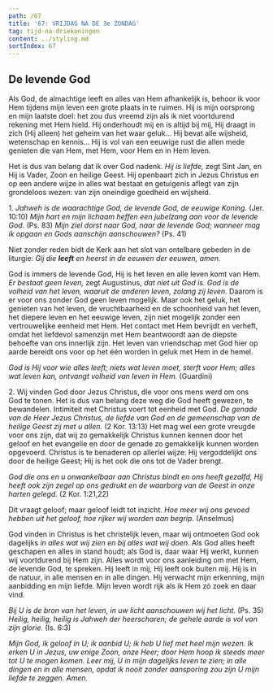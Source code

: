 ```yaml
---
path: /67
title: '67: VRIJDAG NA DE 3e ZONDAG'
tag: tijd-na-driekoningen
content: ../styling.md
sortIndex: 67
---
```


## De levende God

Als God, de almachtige leeft en alles van Hem afhankelijk is, behoor ik voor Hem tijdens mijn leven een grote plaats in te ruimen. Hij is mijn oorsprong en mijn laatste doel: het zou dus vreemd zijn als ik niet voortdurend rekening met Hem hield. Hij onderhoudt mij en is altijd bij mij, Hij draagt in zich (Hij alleen) het geheim van het waar geluk... Hij bevat alle wijsheid, wetenschap en kennis... Hij is vol van een eeuwige rust die allen mede genieten die van Hem, met Hem, voor Hem en in Hem leven.

Het is dus van belang dat ik over God nadenk. _Hij is liefde,_ zegt Sint Jan, en Hij is Vader, Zoon en heilige Geest. Hij openbaart zich in Jezus Christus en op een andere wijze in alles wat bestaat en getuigenis aflegt van zijn grondeloos wezen: van zijn oneindige goedheid en wijsheid.

1\. _Jahweh is de waarachtige God, de levende God, de eeuwige Koning._ (Jer. 10:10) _Mijn hart en mijn lichaam heffen een jubelzang aan voor de levende God._ (Ps. 83) _Mijn ziel dorst naar God, naar de levende God; wanneer mag ik opgaan en Gods aanschijn aanschouwen?_ (Ps. 41)

Niet zonder reden bidt de Kerk aan het slot van ontelbare gebeden in de liturgie: _Gij die __leeft__ en heerst in de eeuwen der eeuwen, amen._

God is immers de levende God, Hij is het leven en alle leven komt van Hem. _Er bestaat geen leven,_ zegt Augustinus, _dat niet uit God is. God is de volheid van het leven, waaruit de anderen leven, zolang zij leven._ Daarom is er voor ons zonder God geen leven mogelijk. Maar ook het geluk, het genieten van het leven, de vruchtbaarheid en de schoonheid van het leven, het diepere leven en het eeuwige leven, zijn niet mogelijk zonder een vertrouwelijke eenheid met Hem. Het contact met Hem bevrijdt en verheft, omdat het liefdevol samenzijn met Hem beantwoordt aan de diepste behoefte van ons innerlijk zijn. Het leven van vriendschap met God hier op aarde bereidt ons voor op het één worden in geluk met Hem in de hemel.

_God is Hij voor wie alles leeft; niets wat leven moet, sterft voor Hem; alles wat leven kan, ontvangt volheid van leven in Hem._ (Guardini)

2\. Wij vinden God door Jezus Christus, die voor ons mens werd om ons God te tonen. Het is dus van belang deze weg die God heeft gewezen, te bewandelen. Intimiteit met Christus voert tot eenheid met God. _De genade van de Heer Jezus Christus, de liefde van God en de gemeenschap van de heilige Geest zij met u allen._ (2 Kor. 13:13) Het mag wel een grote vreugde voor ons zijn, dat wij zo gemakkelijk Christus kunnen kennen door het geloof en het evangelie en door de genade zo gemakkelijk kunnen worden opgevoerd. Christus is te benaderen op allerlei wijze: Hij vergoddelijkt ons door de heilige Geest; Hij is het ook die ons tot de Vader brengt.

_God die ons en u onwankelbaar aan Christus bindt en ons heeft gezalfd, Hij heeft ook zijn zegel op ons gedrukt en de waarborg van de Geest in onze harten gelegd._ (2 Kor. 1:21,22)

Dit vraagt geloof; maar geloof leidt tot inzicht. _Hoe meer wij ons gevoed hebben uit het geloof, hoe rijker wij worden aan begrip._ (Anselmus)

God vinden in Christus is het christelijk leven, maar wij ontmoeten God ook dagelijks _in alles wat wij zien en bij alles wat wij doen_. Als God alles heeft geschapen en alles in stand houdt; als God is, daar waar Hij werkt, kunnen wij voortdurend bij Hem zijn. Alles wordt voor ons aanleiding om met Hem, de levende God, te spreken. Hij leeft in mij, Hij leeft ook buiten mij. Hij is in de natuur, in alle mensen en in alle dingen. Hij verwacht mijn erkenning, mijn aanbidding en mijn liefde. Mijn leven wordt rijk als ik Hem zó zoek en daar vind.

_Bij U is de bron van het leven, in uw licht aanschouwen wij het licht._ (Ps. 35) _Heilig, heilig, heilig is Jahweh der heerscharen; de gehele aarde is vol van zijn glorie._ (Is. 6:3)

_Mijn God, ik geloof in U; ik aanbid U; ik heb U lief met heel mijn wezen. Ik erken U in Jezus, uw enige Zoon, onze Heer; door Hem hoop ik steeds meer tot U te mogen komen. Leer mij, U in mijn dagelijks leven te zien; in alle dingen en in alle mensen, opdat ik nooit zonder aansporing zou zijn U mijn liefde te zeggen. Amen._
